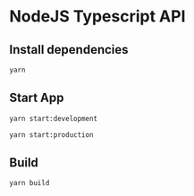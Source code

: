 # NodeJS Typescript API

## Install dependencies

```bash
yarn
```

## Start App

```bash
yarn start:development

yarn start:production
```

## Build

```bash
yarn build
```
